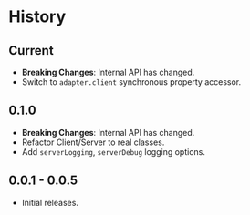 History
=======

## Current

* **Breaking Changes**: Internal API has changed.
* Switch to `adapter.client` synchronous property accessor.

## 0.1.0

* **Breaking Changes**: Internal API has changed.
* Refactor Client/Server to real classes.
* Add `serverLogging`, `serverDebug` logging options.

## 0.0.1 - 0.0.5

* Initial releases.

[@ryan-roemer]: https://github.com/ryan-roemer
